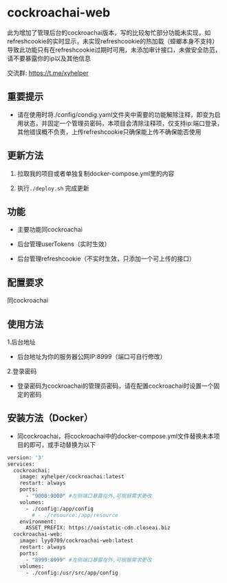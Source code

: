 # cockroachai-web

此为增加了管理后台的cockroachai版本，写的比较匆忙部分功能未实现，如refreshcookie的实时显示，未实现refreshcookie的热加载（蟑螂本身不支持）导致此功能只有在refreshcookie过期时可用，未添加审计接口，未做安全防范，请不要暴露你的ip以及其他信息

交流群: https://t.me/xyhelper

## 重要提示

- 请在使用时将./config/condig.yaml文件夹中需要的功能解除注释，即变为启用状态，并固定一个管理员密码，本项目会清除注释项，仅支持ip:端口登录，其他错误概不负责，上传refreshcookie只确保能上传不确保能否使用

## 更新方法

1. 拉取我的项目或者单独复制docker-compose.yml里的内容

2. 执行`./deploy.sh` 完成更新

## 功能

- 主要功能同cockroachai

- 后台管理userTokens（实时生效）

- 后台管理refreshcookie（不实时生效，只添加一个可上传的接口）

## 配置要求

同cockroachai

## 使用方法

1.后台地址

- 后台地址为你的服务器公网IP:8999（端口可自行修改）

2.登录密码

- 登录密码为cockroachai的管理员密码，请在配置cockroachai时设置一个固定的密码

## 安装方法（Docker）

- 同cockroachai，将cockroachai中的docker-compose.yml文件替换未本项目的即可，或手动替换为以下

```bash
version: '3'
services:
  cockroachai:
    image: xyhelper/cockroachai:latest
    restart: always
    ports:
      - "9000:9000" #左侧端口暴露在外,可根据需求更改
    volumes:
      - ./config:/app/config
        # - ./resource:/app/resource
    environment:
      ASSET_PREFIX: https://oaistatic-cdn.closeai.biz
  cockroachai-web:
    image: lyy0709/cockroachai-web:latest
    restart: always
    ports:
      - "8999:8999" #左侧端口暴露在外,可根据需求更改
    volumes:
      - ./config:/usr/src/app/config
  
```



